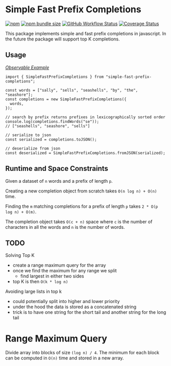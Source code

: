 # Simple Fast Prefix Completions

[![npm](https://img.shields.io/npm/v/simple-fast-prefix-completions)](https://www.npmjs.com/package/simple-fast-prefix-completions)
[![npm bundle size](https://img.shields.io/bundlephobia/minzip/simple-fast-prefix-completions)](https://www.npmjs.com/package/simple-fast-prefix-completions)
[![GitHub Workflow Status](https://img.shields.io/github/workflow/status/lukesmurray/simple-fast-prefix-completions/CI)](https://github.com/lukesmurray/simple-fast-prefix-completions)
[![Coverage Status](https://coveralls.io/repos/github/lukesmurray/simple-fast-prefix-completions/badge.svg?branch=main)](https://coveralls.io/github/lukesmurray/simple-fast-prefix-completions?branch=main)

This package implements simple and fast prefix completions in javascript.
In the future the package will support top K completions.

## Usage

_[Observable Example](https://observablehq.com/@lukesmurray/simple-fast-prefix-completions)_

```tsx
import { SimpleFastPrefixCompletions } from "simple-fast-prefix-completions";

const words = ["sally", "sells", "seashells", "by", "the", "seashore"];
const completions = new SimpleFastPrefixCompletions({
  words,
});

// search by prefix returns prefixes in lexicographically sorted order
console.log(completions.findWords("se"));
// ["seashells", "seashore", "sells"]

// serialize to json
const serialized = completions.toJSON();

// deserialize from json
const deserialized = SimpleFastPrefixCompletions.fromJSON(serialized);
```

## Runtime and Space Constraints

Given a dataset of `n` words and a prefix of length `p`.

Creating a new completion object from scratch takes `O(n log n) + O(n)` time.

Finding the `m` matching completions for a prefix of length `p` takes `2 * O(p log n) + O(m)`.

The completion object takes `O(c + n)` space where `c` is the number of characters in all the words and `n` is the number of words.

## TODO

Solving Top K

- create a range maximum query for the array
- once we find the maximum for any range we split
  - find largest in either two sides
- top K is then `O(k * log n)`

Avoiding large lists in top k

- could potentially split into higher and lower priority
- under the hood the data is stored as a concatenated string
- trick is to have one string for the short tail and another string for the long tail

# Range Maximum Query

Divide array into blocks of size `(log n) / 4`.
The minimum for each block can be computed in `O(n)` time and stored in a new array.
